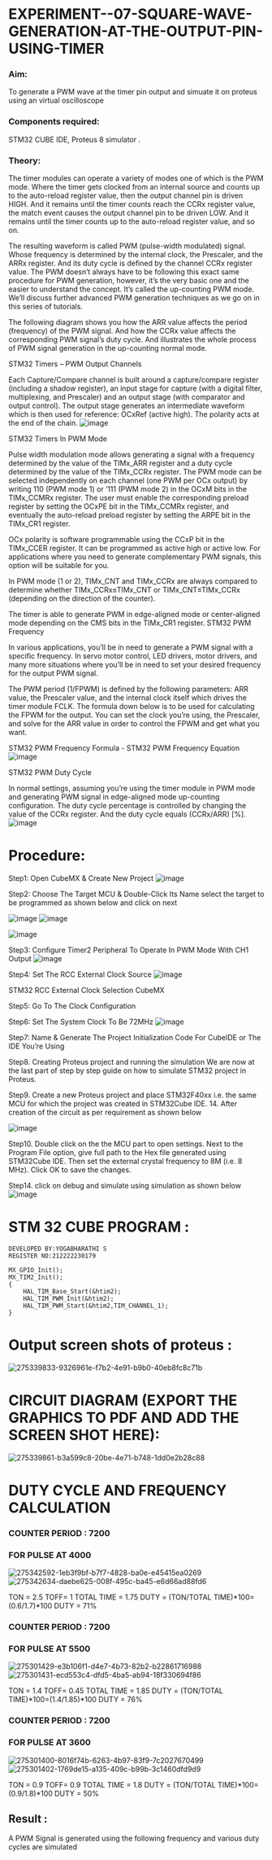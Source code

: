 # EXPERIMENT--07-SQUARE-WAVE-GENERATION-AT-THE-OUTPUT-PIN-USING-TIMER

### Aim:
To generate a PWM wave at the timer pin output and  simuate it on  proteus using an virtual oscilloscope  

### Components required:
STM32 CUBE IDE, Proteus 8 simulator .

### Theory:

The timer modules can operate a variety of modes one of which is the PWM mode. Where the timer gets clocked from an internal source and counts up to the auto-reload register value, then the output channel pin is driven HIGH. And it remains until the timer counts reach the CCRx register value, the match event causes the output channel pin to be driven LOW. And it remains until the timer counts up to the auto-reload register value, and so on.

The resulting waveform is called PWM (pulse-width modulated) signal. Whose frequency is determined by the internal clock, the Prescaler, and the ARRx register. And its duty cycle is defined by the channel CCRx register value. The PWM doesn’t always have to be following this exact same procedure for PWM generation, however, it’s the very basic one and the easier to understand the concept. It’s called the up-counting PWM mode. We’ll discuss further advanced PWM generation techniques as we go on in this series of tutorials.

The following diagram shows you how the ARR value affects the period (frequency) of the PWM signal. And how the CCRx value affects the corresponding PWM signal’s duty cycle. And illustrates the whole process of PWM signal generation in the up-counting normal mode.

STM32 Timers – PWM Output Channels

Each Capture/Compare channel is built around a capture/compare register (including a shadow register), an input stage for capture (with a digital filter, multiplexing, and Prescaler) and an output stage (with comparator and output control). The output stage generates an intermediate waveform which is then used for reference: OCxRef (active high). The polarity acts at the end of the chain.
![image](https://github.com/vasanthkumarch/EXPERIMENT--07-SQUARE-WAVE-GENERATION-AT-THE-OUTPUT-PIN-USING-TIMER/assets/36288975/87457b57-4311-440b-8cbe-a9d78db4335a)

STM32 Timers In PWM Mode

Pulse width modulation mode allows generating a signal with a frequency determined by the value of the TIMx_ARR register and a duty cycle determined by the value of the TIMx_CCRx register. The PWM mode can be selected independently on each channel (one PWM per OCx output) by writing 110 (PWM mode 1) or ‘111 (PWM mode 2) in the OCxM bits in the TIMx_CCMRx register. The user must enable the corresponding preload register by setting the OCxPE bit in the TIMx_CCMRx register, and eventually the auto-reload preload register by setting the ARPE bit in the TIMx_CR1 register.

OCx polarity is software programmable using the CCxP bit in the TIMx_CCER register. It can be programmed as active high or active low. For applications where you need to generate complementary PWM signals, this option will be suitable for you.

In PWM mode (1 or 2), TIMx_CNT and TIMx_CCRx are always compared to determine whether TIMx_CCRx≤TIMx_CNT or TIMx_CNT≤TIMx_CCRx (depending on the direction of the counter).

The timer is able to generate PWM in edge-aligned mode or center-aligned mode depending on the CMS bits in the TIMx_CR1 register.
STM32 PWM Frequency

In various applications, you’ll be in need to generate a PWM signal with a specific frequency. In servo motor control, LED drivers, motor drivers, and many more situations where you’ll be in need to set your desired frequency for the output PWM signal.

The PWM period (1/FPWM) is defined by the following parameters: ARR value, the Prescaler value, and the internal clock itself which drives the timer module FCLK. The formula down below is to be used for calculating the FPWM for the output. You can set the clock you’re using, the Prescaler, and solve for the ARR value in order to control the FPWM and get what you want.

STM32 PWM Frequency Formula - STM32 PWM Frequency Equation
![image](https://github.com/vasanthkumarch/EXPERIMENT--07-SQUARE-WAVE-GENERATION-AT-THE-OUTPUT-PIN-USING-TIMER/assets/36288975/aca8a20e-9b99-40c1-bada-f31accaa2ae9)

STM32 PWM Duty Cycle

In normal settings, assuming you’re using the timer module in PWM mode and generating PWM signal in edge-aligned mode up-counting configuration. The duty cycle percentage is controlled by changing the value of the CCRx register. And the duty cycle equals (CCRx/ARR) [%].
![image](https://github.com/vasanthkumarch/EXPERIMENT--07-SQUARE-WAVE-GENERATION-AT-THE-OUTPUT-PIN-USING-TIMER/assets/36288975/58ce0807-331e-49f7-bc8d-373f82592a92)



# Procedure:
Step1: Open CubeMX & Create New Project
 ![image](https://user-images.githubusercontent.com/36288975/226189166-ac10578c-c059-40e7-8b80-9f84f64bf088.png)


Step2: Choose The Target MCU & Double-Click Its Name select the target to be programmed  as shown below and click on next 

 ![image](https://user-images.githubusercontent.com/36288975/226189215-2d13ebfb-507f-44fc-b772-02232e97c0e3.png)
![image](https://user-images.githubusercontent.com/36288975/226189230-bf2d90dd-9695-4aaf-b2a6-6d66454e81fc.png)

![image](https://user-images.githubusercontent.com/36288975/226189280-ed5dcf1d-dd8d-43ae-815d-491085f4863b.png)

Step3: Configure Timer2 Peripheral To Operate In PWM Mode With CH1 Output
![image](https://github.com/vasanthkumarch/EXPERIMENT--07-SQUARE-WAVE-GENERATION-AT-THE-OUTPUT-PIN-USING-TIMER/assets/36288975/682c851a-7dfe-4089-8395-f76088d43896)


Step4: Set The RCC External Clock Source
![image](https://github.com/vasanthkumarch/EXPERIMENT--07-SQUARE-WAVE-GENERATION-AT-THE-OUTPUT-PIN-USING-TIMER/assets/36288975/8888af3b-63e2-4760-a51b-17b477763941)


STM32 RCC External Clock Selection CubeMX

Step5: Go To The Clock Configuration

Step6: Set The System Clock To Be 72MHz
![image](https://github.com/vasanthkumarch/EXPERIMENT--07-SQUARE-WAVE-GENERATION-AT-THE-OUTPUT-PIN-USING-TIMER/assets/36288975/4ea03faa-fb90-4b31-8079-3db5f959f2c3)


Step7: Name & Generate The Project Initialization Code For CubeIDE or The IDE You’re Using



Step8.  Creating Proteus project and running the simulation
We are now at the last part of step by step guide on how to simulate STM32 project in Proteus.

Step9. Create a new Proteus project and place STM32F40xx i.e. the same MCU for which the project was created in STM32Cube IDE. 
14. After creation of the circuit as per requirement as shown below 

 ![image](https://github.com/vasanthkumarch/EXPERIMENT--07-SQUARE-WAVE-GENERATION-AT-THE-OUTPUT-PIN-USING-TIMER/assets/36288975/4f377f5e-bdda-489e-a416-c712c893831d)

Step10. Double click on the the MCU part to open settings. Next to the Program File option, give full path to the Hex file generated using STM32Cube IDE. Then set the external crystal frequency to 8M (i.e. 8 MHz). Click OK to save the changes.

 
Step14. click on debug and simulate using simulation as shown below 
 ![image](https://github.com/vasanthkumarch/EXPERIMENT--07-SQUARE-WAVE-GENERATION-AT-THE-OUTPUT-PIN-USING-TIMER/assets/36288975/b8efbfc2-f0c5-4106-8117-3a6e7ac87f6c)
# STM 32 CUBE PROGRAM :
```
DEVELOPED BY:YOGABHARATHI S
REGISTER NO:212222230179
```
```
MX_GPIO_Init();
MX_TIM2_Init();
{
    HAL_TIM_Base_Start(&htim2);
    HAL_TIM_PWM_Init(&htim2);
    HAL_TIM_PWM_Start(&htim2,TIM_CHANNEL_1);
}
```
# Output screen shots of proteus  :
 ![275339833-9326961e-f7b2-4e91-b9b0-40eb8fc8c71b](https://github.com/Yogabharathi3/EXPERIMENT--07-SQUARE-WAVE-GENERATION-AT-THE-OUTPUT-PIN-USING-TIMER/assets/118899387/dcde87e6-e6fe-49c1-b4b2-b0c09802fe11)
 
# CIRCUIT DIAGRAM (EXPORT THE GRAPHICS TO PDF AND ADD THE SCREEN SHOT HERE): 
 ![275339861-b3a599c8-20be-4e71-b748-1dd0e2b28c88](https://github.com/Yogabharathi3/EXPERIMENT--07-SQUARE-WAVE-GENERATION-AT-THE-OUTPUT-PIN-USING-TIMER/assets/118899387/72f31d3d-efd3-4936-bf7f-68ef41cb1500)

# DUTY CYCLE AND FREQUENCY CALCULATION 
### COUNTER PERIOD : 7200
### FOR PULSE AT 4000 
![275342592-1eb3f9bf-b7f7-4828-ba0e-e45415ea0269](https://github.com/Yogabharathi3/EXPERIMENT--07-SQUARE-WAVE-GENERATION-AT-THE-OUTPUT-PIN-USING-TIMER/assets/118899387/db9e917f-2b17-4c9d-be1c-17cf7793e8b4)
![275342634-daebe625-008f-495c-ba45-e6d66ad88fd6](https://github.com/Yogabharathi3/EXPERIMENT--07-SQUARE-WAVE-GENERATION-AT-THE-OUTPUT-PIN-USING-TIMER/assets/118899387/e1d1c39c-a7c1-4363-bd1e-3d036c00b982)

TON = 2.5
TOFF= 1
TOTAL TIME = 1.75
DUTY = (TON/TOTAL TIME)*100=(0.6/1.7)*100
DUTY = 71%

### COUNTER PERIOD : 7200
### FOR PULSE AT 5500
![275301429-e3b106f1-d4e7-4b73-82b2-b22861716988](https://github.com/Yogabharathi3/EXPERIMENT--07-SQUARE-WAVE-GENERATION-AT-THE-OUTPUT-PIN-USING-TIMER/assets/118899387/bfaf747c-f79e-40ba-8ca8-aed6a73f0678)
![275301431-ecd553c4-dfd5-4ba5-ab94-18f330694f86](https://github.com/Yogabharathi3/EXPERIMENT--07-SQUARE-WAVE-GENERATION-AT-THE-OUTPUT-PIN-USING-TIMER/assets/118899387/a51e019a-acb9-4d3c-aab3-8e27be69d5d4)

TON = 1.4
TOFF= 0.45
TOTAL TIME = 1.85
DUTY = (TON/TOTAL TIME)*100=(1.4/1.85)*100
DUTY = 76%
### COUNTER PERIOD : 7200
### FOR PULSE AT 3600
![275301400-8016f74b-6263-4b97-83f9-7c2027670499](https://github.com/Yogabharathi3/EXPERIMENT--07-SQUARE-WAVE-GENERATION-AT-THE-OUTPUT-PIN-USING-TIMER/assets/118899387/22a1c1da-7c64-4d6e-aef8-43f1569d8c29)
![275301402-1769de15-a135-409c-b99b-3c1460dfd9d9](https://github.com/Yogabharathi3/EXPERIMENT--07-SQUARE-WAVE-GENERATION-AT-THE-OUTPUT-PIN-USING-TIMER/assets/118899387/6889fd2f-b3be-4603-8ca1-29f532c714e3)

TON = 0.9 
TOFF= 0.9
TOTAL TIME = 1.8
DUTY = (TON/TOTAL TIME)*100=(0.9/1.8)*100
DUTY = 50%

## Result :
A PWM Signal is generated using the following frequency and various duty cycles are simulated 





